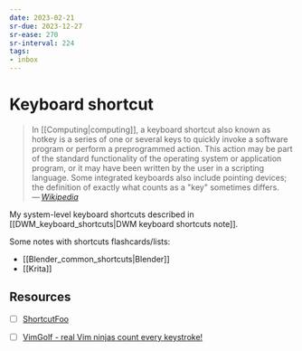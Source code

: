 ```yaml
---
date: 2023-02-21
sr-due: 2023-12-27
sr-ease: 270
sr-interval: 224
tags:
- inbox
---
```


# Keyboard shortcut

> In [[Computing|computing]], a keyboard shortcut also known as hotkey is a
> series of one or several keys to quickly invoke a software program or perform
> a preprogrammed action. This action may be part of the standard functionality
> of the operating system or application program, or it may have been written by
> the user in a scripting language. Some integrated keyboards also include
> pointing devices; the definition of exactly what counts as a "key" sometimes
> differs.\
> — <cite>[Wikipedia](https://en.wikipedia.org/wiki/Keyboard_shortcut)</cite>

My system-level keyboard shortcuts described in
[[DWM_keyboard_shortcuts|DWM keyboard shortcuts note]].

Some notes with shortcuts flashcards/lists:

- [[Blender_common_shortcuts|Blender]]
- [[Krita]]

## Resources

- [ ] [ShortcutFoo](https://www.shortcutfoo.com/)
- [ ] [VimGolf - real Vim ninjas count every keystroke!](https://www.vimgolf.com/)

